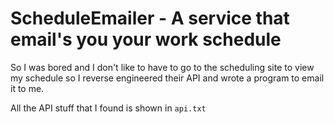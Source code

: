 # ScheduleEmailer - A service that email's you your work schedule

So I was bored and I don't like to have to go to the scheduling site to view my schedule so I reverse engineered their API and wrote a program to email it to me.

All the API stuff that I found is shown in `api.txt`
